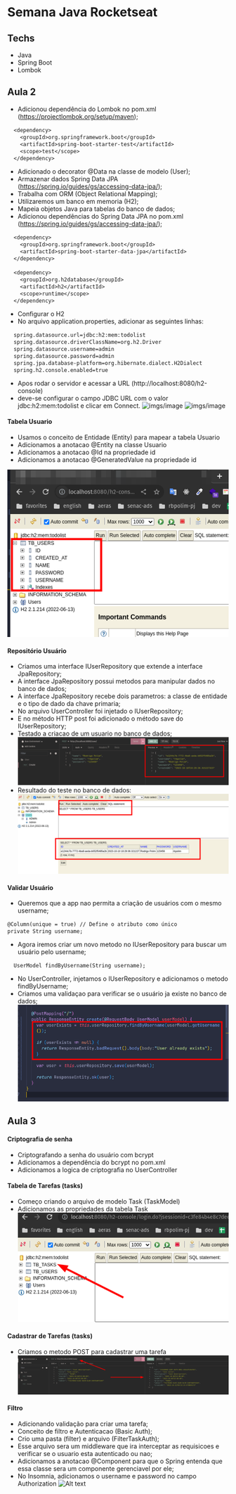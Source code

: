 # Semana Java Rocketseat

## Techs

- Java
- Spring Boot
- Lombok

## Aula 2

  - Adicionou dependência do Lombok no pom.xml (https://projectlombok.org/setup/maven);
 
  ```
    <dependency>
      <groupId>org.springframework.boot</groupId>
      <artifactId>spring-boot-starter-test</artifactId>
      <scope>test</scope>
    </dependency>
  ```

  - Adicionado o decorator @Data na classe de modelo (User);
  - Armazenar dados Spring Data JPA (https://spring.io/guides/gs/accessing-data-jpa/);
  - Trabalha com ORM (Object Relational Mapping);
  - Utilizaremos um banco em memoria (H2);
  - Mapeia objetos Java para tabelas do banco de dados;
  - Adicionou dependências do Spring Data JPA no pom.xml (https://spring.io/guides/gs/accessing-data-jpa/);
    

  ```
    <dependency>
      <groupId>org.springframework.boot</groupId>
      <artifactId>spring-boot-starter-data-jpa</artifactId>
    </dependency>

    <dependency>
      <groupId>org.h2database</groupId>
      <artifactId>h2</artifactId>
      <scope>runtime</scope>
    </dependency>
  ```

  - Configurar o H2 
  - No arquivo application.properties, adicionar as seguintes linhas:
    
  ```
    spring.datasource.url=jdbc:h2:mem:todolist
    spring.datasource.driverClassName=org.h2.Driver
    spring.datasource.username=admin
    spring.datasource.password=admin
    spring.jpa.database-platform=org.hibernate.dialect.H2Dialect
    spring.h2.console.enabled=true
  ```

  - Apos rodar o servidor e acessar a URL (http://localhost:8080/h2-console)
  - deve-se configurar o campo JDBC URL com o valor jdbc:h2:mem:todolist e clicar em Connect. 
  ![imgs/image](https://github.com/rbpolim/supply-marine/assets/66570560/030237cb-fb73-4741-9d38-92a1161667f6)
  ![imgs/image](https://github.com/rbpolim/supply-marine/assets/66570560/3f4b3841-5b7f-4c86-a730-7f1e19179dc4)

#### Tabela Usuario

  - Usamos o conceito de Entidade (Entity) para mapear a tabela Usuario
  - Adicionamos a anotacao @Entity na classe Usuario
  - Adicionamos a anotacao @Id na propriedade id
  - Adicionamos a anotacao @GeneratedValue na propriedade id

  ![Alt text](imgs/image-2.png)

#### Repositório Usuário

  - Criamos uma interface IUserRepository que extende a interface JpaRepository;
  - A interface JpaRepository possui metodos para manipular dados no banco de dados;
  - A interface JpaRepository recebe dois parametros: a classe de entidade e o tipo de dado da chave primaria;
  - No arquivo UserController foi injetado o IUserRepository;
  - E no método HTTP post foi adicionado o método save do IUserRepository;
  - Testado a criacao de um usuario no banco de dados;
  ![user-created-by-insomnia](imgs/image-3.png)
  - Resultado do teste no banco de dados:
  ![user-created-h2database](imgs/image-4.png)

#### Validar Usuário

  - Queremos que a app nao permita a criação de usuários com o mesmo username;
  
  ```
  @Column(unique = true) // Define o atributo como único
  private String username;
  ```

  - Agora iremos criar um novo metodo no IUserRepository para buscar um usuário pelo username;
  
  ```
    UserModel findByUsername(String username);
  ```

  - No UserController, injetamos o IUserRepository e adicionamos o metodo findByUsername;
  - Criamos uma validaçao para verificar se o usuário ja existe no banco de dados;
  ![validate-user-controller](imgs/image-5.png)


## Aula 3

 #### Criptografia de senha
  
  - Criptografando a senha do usuário com bcrypt
  - Adicionamos a dependência do bcrypt no pom.xml
  - Adicionamos a logica de criptografia no UserController

#### Tabela de Tarefas (tasks)

  - Começo criando o arquivo de modelo Task (TaskModel)
  - Adicionamos as propriedades da tabela Task
  ![tabala-tasks-criada](imgs/image-6.png)

#### Cadastrar de Tarefas (tasks)

  - Criamos o metodo POST para cadastrar uma tarefa
  ![Alt text](imgs/image-7.png)

#### Filtro

  - Adicionando validação para criar uma tarefa;
  - Conceito de filtro e Autenticacao (Basic Auth);
  - Crio uma pasta (filter) e arquivo (FilterTaskAuth);
  - Esse arquivo sera um middleware que ira interceptar as requisicoes e verificar se o usuario esta autenticado ou nao;
  - Adicionamos a anotacao @Component para que o Spring entenda que essa classe sera um componente gerenciavel por ele;
  - No Insomnia, adicionamos o username e password no campo Authorization
  ![Alt text](imgs/imgs/image-8.png)